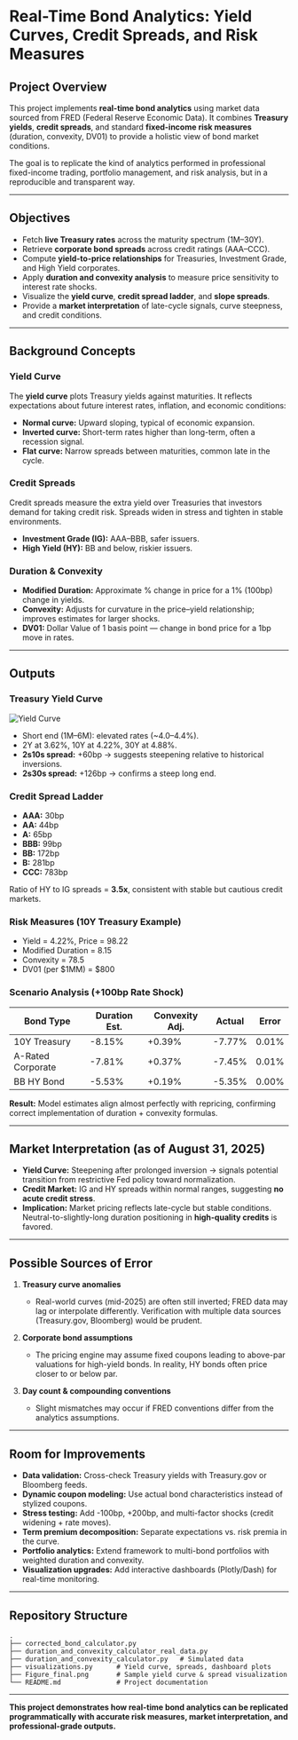 
# Real-Time Bond Analytics: Yield Curves, Credit Spreads, and Risk Measures

## Project Overview

This project implements **real-time bond analytics** using market data sourced from FRED (Federal Reserve Economic Data). It combines **Treasury yields**, **credit spreads**, and standard **fixed-income risk measures** (duration, convexity, DV01) to provide a holistic view of bond market conditions.

The goal is to replicate the kind of analytics performed in professional fixed-income trading, portfolio management, and risk analysis, but in a reproducible and transparent way.

---

## Objectives

* Fetch **live Treasury rates** across the maturity spectrum (1M–30Y).
* Retrieve **corporate bond spreads** across credit ratings (AAA–CCC).
* Compute **yield-to-price relationships** for Treasuries, Investment Grade, and High Yield corporates.
* Apply **duration and convexity analysis** to measure price sensitivity to interest rate shocks.
* Visualize the **yield curve**, **credit spread ladder**, and **slope spreads**.
* Provide a **market interpretation** of late-cycle signals, curve steepness, and credit conditions.

---

## Background Concepts

### Yield Curve

The **yield curve** plots Treasury yields against maturities. It reflects expectations about future interest rates, inflation, and economic conditions:

* **Normal curve:** Upward sloping, typical of economic expansion.
* **Inverted curve:** Short-term rates higher than long-term, often a recession signal.
* **Flat curve:** Narrow spreads between maturities, common late in the cycle.

### Credit Spreads

Credit spreads measure the extra yield over Treasuries that investors demand for taking credit risk. Spreads widen in stress and tighten in stable environments.

* **Investment Grade (IG):** AAA–BBB, safer issuers.
* **High Yield (HY):** BB and below, riskier issuers.

### Duration & Convexity

* **Modified Duration:** Approximate % change in price for a 1% (100bp) change in yields.
* **Convexity:** Adjusts for curvature in the price–yield relationship; improves estimates for larger shocks.
* **DV01:** Dollar Value of 1 basis point — change in bond price for a 1bp move in rates.

---

## Outputs

### Treasury Yield Curve

![Yield Curve](Figure_final.png)

* Short end (1M–6M): elevated rates (\~4.0–4.4%).
* 2Y at 3.62%, 10Y at 4.22%, 30Y at 4.88%.
* **2s10s spread:** +60bp → suggests steepening relative to historical inversions.
* **2s30s spread:** +126bp → confirms a steep long end.

### Credit Spread Ladder

* **AAA:** 30bp
* **AA:** 44bp
* **A:** 65bp
* **BBB:** 99bp
* **BB:** 172bp
* **B:** 281bp
* **CCC:** 783bp

Ratio of HY to IG spreads = **3.5x**, consistent with stable but cautious credit markets.

### Risk Measures (10Y Treasury Example)

* Yield = 4.22%, Price = 98.22
* Modified Duration = 8.15
* Convexity = 78.5
* DV01 (per \$1MM) = \$800

### Scenario Analysis (+100bp Rate Shock)

| Bond Type         | Duration Est. | Convexity Adj. | Actual | Error |
| ----------------- | ------------- | -------------- | ------ | ----- |
| 10Y Treasury      | -8.15%        | +0.39%         | -7.77% | 0.01% |
| A-Rated Corporate | -7.81%        | +0.37%         | -7.45% | 0.01% |
| BB HY Bond        | -5.53%        | +0.19%         | -5.35% | 0.00% |

**Result:** Model estimates align almost perfectly with repricing, confirming correct implementation of duration + convexity formulas.

---

##  Market Interpretation (as of August 31, 2025)

* **Yield Curve:** Steepening after prolonged inversion → signals potential transition from restrictive Fed policy toward normalization.
* **Credit Market:** IG and HY spreads within normal ranges, suggesting **no acute credit stress**.
* **Implication:** Market pricing reflects late-cycle but stable conditions. Neutral-to-slightly-long duration positioning in **high-quality credits** is favored.

---

## Possible Sources of Error

1. **Treasury curve anomalies**

   * Real-world curves (mid-2025) are often still inverted; FRED data may lag or interpolate differently. Verification with multiple data sources (Treasury.gov, Bloomberg) would be prudent.

2. **Corporate bond assumptions**

   * The pricing engine may assume fixed coupons leading to above-par valuations for high-yield bonds. In reality, HY bonds often price closer to or below par.

3. **Day count & compounding conventions**

   * Slight mismatches may occur if FRED conventions differ from the analytics assumptions.

---

## Room for Improvements

* **Data validation:** Cross-check Treasury yields with Treasury.gov or Bloomberg feeds.
* **Dynamic coupon modeling:** Use actual bond characteristics instead of stylized coupons.
* **Stress testing:** Add -100bp, +200bp, and multi-factor shocks (credit widening + rate moves).
* **Term premium decomposition:** Separate expectations vs. risk premia in the curve.
* **Portfolio analytics:** Extend framework to multi-bond portfolios with weighted duration and convexity.
* **Visualization upgrades:** Add interactive dashboards (Plotly/Dash) for real-time monitoring.

---

## Repository Structure

```
.
├── corrected_bond_calculator.py       
├── duration_and_convexity_calculator_real_data.py   
├── duration_and_convexity_calculator.py   # Simulated data
├── visualizations.py      # Yield curve, spreads, dashboard plots
├── Figure_final.png       # Sample yield curve & spread visualization
└── README.md              # Project documentation
```

---

**This project demonstrates how real-time bond analytics can be replicated programmatically with accurate risk measures, market interpretation, and professional-grade outputs.**


